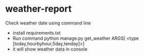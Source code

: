 # weather-report
Check weather date using command line

- install requirements.txt
- Run command python manage.py get_weather ARGS[<place name> <type [today,hourbyhour,5day,tenday]>]
- it will show weather data in console
